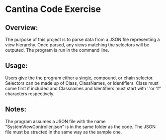 # Cantina Code Exercise

## Overview:
The purpose of this project is to parse data from a JSON file representing a view hierarchy.
Once parsed, any views matching the selectors will be outputed.
The program is run in the command line.

## Usage: 
Users give the the program either a single, compound, or chain selector.
Selectors can be made up of Class, ClassNames, or Identifiers.
Class must come first if included and Classnames and Identifiers must start with '.'or '#' characters respectively.

## Notes:
The program assumes a JSON file with the name "SystemViewController.json" is in the same folder as the code.
The JSON file must be structed in the same way as the sample one.
